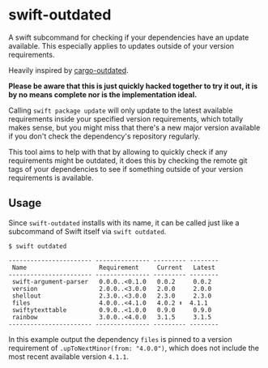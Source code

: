# swift-outdated

A swift subcommand for checking if your dependencies have an update available. This especially applies to updates outside of your version requirements.

Heavily inspired by [cargo-outdated](https://github.com/kbknapp/cargo-outdated).

**Please be aware that this is just quickly hacked together to try it out, it is by no means complete nor is the implementation ideal.**

Calling `swift package update` will only update to the latest available requirements inside your specified version requirements, which totally makes sense, but you might miss that there's a new major version available if you don't check the dependency's repository regularly.

This tool aims to help with that by allowing to quickly check if any requirements might be outdated, it does this by checking the remote git tags of your dependencies to see if something outside of your version requirements is available.

## Usage

Since `swift-outdated` installs with its name, it can be called just like a subcommand of Swift itself via `swift outdated`.

```
$ swift outdated

----------------------- --------------- --------- --------
 Name                    Requirement     Current   Latest
----------------------- --------------- --------- --------
 swift-argument-parser   0.0.0..<0.1.0   0.0.2     0.0.2
 version                 2.0.0..<3.0.0   2.0.0     2.0.0
 shellout                2.3.0..<3.0.0   2.3.0     2.3.0
 files                   4.0.0..<4.1.0   4.0.2 ⬆️  4.1.1
 swiftytexttable         0.9.0..<1.0.0   0.9.0     0.9.0
 rainbow                 3.0.0..<4.0.0   3.1.5     3.1.5
----------------------- --------------- --------- --------
```

In this example output the dependency `files` is pinned to a version requirement of `.upToNextMinor(from: "4.0.0")`, which does not include the most recent available version `4.1.1`.

